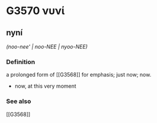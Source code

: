 # G3570 νυνί

## nyní

_(noo-nee' | noo-NEE | nyoo-NEE)_

### Definition

a prolonged form of [[G3568]] for emphasis; just now; now.

- now, at this very moment

### See also

[[G3568]]

